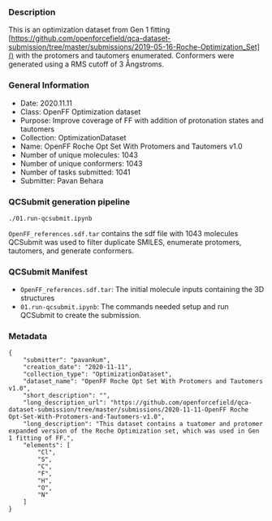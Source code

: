 ### Description

This is an optimization dataset from Gen 1 fitting [https://github.com/openforcefield/qca-dataset-submission/tree/master/submissions/2019-05-16-Roche-Optimization_Set]() with the protomers and tautomers enumerated.
Conformers were generated using a RMS cutoff of 3 Ångstroms.

### General Information
 - Date: 2020.11.11
 - Class: OpenFF Optimization dataset
 - Purpose: Improve coverage of FF with addition of protonation states and tautomers
 - Collection: OptimizationDataset
 - Name: OpenFF Roche Opt Set With Protomers and Tautomers v1.0
 - Number of unique molecules: 1043
 - Number of unique conformers: 1043
 - Number of tasks submitted: 1041
 - Submitter: Pavan Behara
 
### QCSubmit generation pipeline

```
./01.run-qcsubmit.ipynb
```
`OpenFF_references.sdf.tar` contains the sdf file with 1043 molecules 
QCSubmit was used to filter duplicate SMILES, enumerate protomers, tautomers, and generate conformers. 

### QCSubmit Manifest
 
- `OpenFF_references.sdf.tar`: The initial molecule inputs containing the 3D structures
- `01.run-qcsubmit.ipynb`: The commands needed setup and run QCSubmit to create the submission.

### Metadata

```
{
	"submitter": "pavankum",
	"creation_date": "2020-11-11",
	"collection_type": "OptimizationDataset",
	"dataset_name": "OpenFF Roche Opt Set With Protomers and Tautomers v1.0", 
	"short_description": "",
	"long_description_url": "https://github.com/openforcefield/qca-dataset-submission/tree/master/submissions/2020-11-11-OpenFF Roche Opt-Set-With-Protomers-and-Tautomers-v1.0",
	"long_description": "This dataset contains a tuatomer and protomer expanded version of the Roche Optimization set, which was used in Gen 1 fitting of FF.",
	"elements": [
		"Cl",
		"S",
		"C",
		"F",
		"H",
		"O",
		"N"
	]
}
```

